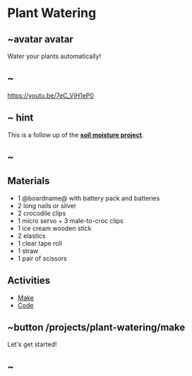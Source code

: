 # Plant Watering

## ~avatar avatar

Water your plants automatically!

## ~

https://youtu.be/7eC_VjH1eP0

## ~ hint

This is a follow up of the **[soil moisture project](/projects/soil-moisture)**.

## ~

## Materials

* 1 @boardname@ with battery pack and batteries
* 2 long nails or silver
* 2 crocodile clips
* 1 micro servo  + 3 male-to-croc clips
* 1 ice cream wooden stick
* 2 elastics
* 1 clear tape roll
* 1 straw
* 1 pair of scissors

## Activities

* [Make](/projects/plant-watering/make)  
* [Code](/projects/plant-watering/code)

## ~button /projects/plant-watering/make

Let's get started!

## ~
